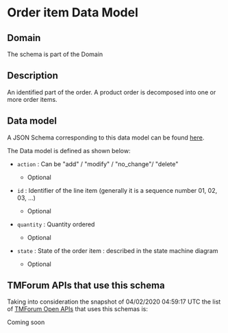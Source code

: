# Order item Data Model

## Domain

The  schema is part of the  Domain

## Description

An identified part of the order. A product order is decomposed into one or more order items.

## Data model

A JSON Schema corresponding to this data model can be found
[here](https://github.com/tmforum-rand/schemas/blob/candidates/Customer/OrderItem.schema.json).

The Data model is defined as shown below:

- `action` : Can be &quot;add&quot; / &quot;modify&quot; / &quot;no_change&quot;/ &quot;delete&quot;

  - Optional


- `id` : Identifier of the line item (generally it is a sequence number 01, 02, 03, ...)

  - Optional


- `quantity` : Quantity ordered

  - Optional


- `state` : State of the order item : described in the state machine diagram

  - Optional






## TMForum APIs that use this schema

Taking into consideration the snapshot of 04/02/2020 04:59:17 UTC the list of [TMForum Open APIs](https://www.tmforum.org/open-apis/) that uses this schemas is:

Coming soon